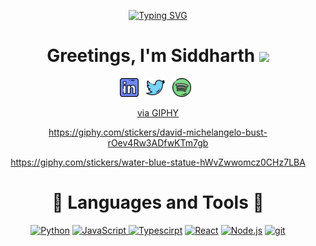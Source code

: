 <p align="center">
<a href="https://git.io/typing-svg"><img src="https://readme-typing-svg.demolab.com?font=Source+Code+Pro&pause=1000&color=1AF72E&random=false&width=600&lines=crafting+code+like+a+maestro+orchestrates+music.;" alt="Typing SVG" /></a>
</p>

<div align="center">
   <h1>Greetings, I'm Siddharth <img src="https://media.giphy.com/media/hvRJCLFzcasrR4ia7z/giphy.gif" width="25px">
 </h1>
</div>

<p align='center'>
<a href="linkedin.com/in/siddharth-juyal-a30920201/"><img height="30" src="https://raw.githubusercontent.com/8bithemant/8bithemant/master/linkedin.png?raw=true"></a>&nbsp;&nbsp;
<a href="https://twitter.com/siddharth_juyal"><img height="30" src="https://raw.githubusercontent.com/8bithemant/8bithemant/master/twitter.png?raw=true"></a>&nbsp;&nbsp;
<a href="https://open.spotify.com/user/or5hur93y7gyik9rmm9n453sv?si=a8e440ea3a21484a"><img height="30" src="https://raw.githubusercontent.com/8bithemant/8bithemant/master/spotify.png?raw=true"></a>&nbsp;&nbsp;
</p>

<div align="center">
 <p><a href="https://giphy.com/stickers/david-michelangelo-bust-rOev4Rw3ADfwKTm7gb">via GIPHY</a></p>

  https://giphy.com/stickers/david-michelangelo-bust-rOev4Rw3ADfwKTm7gb

  https://giphy.com/stickers/water-blue-statue-hWvZwwomcz0CHz7LBA
  
</div>

<div align="center">
   <h1>🔨 Languages and Tools 🔨
 </h1>
</div>

<div align='center'>
<a href="https://www.python.org" target="_blank"><img alt="Python" height ="42px" src="https://raw.githubusercontent.com/rahul-jha98/github_readme_icons/main/language_and_tools/square/python/python.svg"></a>
<a href="https://developer.mozilla.org/en-US/docs/Web/JavaScript" target="_blank"> <img alt="JavaScript" height ="42px"  src="https://raw.githubusercontent.com/rahul-jha98/github_readme_icons/main/language_and_tools/square/javascript/javascript.svg"> </a>
<a href="https://www.typescriptlang.org/" target="_blank"><img alt="Typescirpt" height ="42px" src="https://raw.githubusercontent.com/rahul-jha98/github_readme_icons/main/language_and_tools/square/typescript/typescript.svg"></a>
<a href="https://reactjs.org/" target="_blank"> <img alt="React" height ="42px" src="https://raw.githubusercontent.com/rahul-jha98/github_readme_icons/main/language_and_tools/square/react/react.svg"></a>
<a href="https://nodejs.org" target="_blank"><img alt="Node.js" height ="42px" src="https://raw.githubusercontent.com/rahul-jha98/github_readme_icons/main/language_and_tools/square/node/node.svg"></a>
<a href="https://git-scm.com/" target="_blank"> <img src="https://raw.githubusercontent.com/rahul-jha98/github_readme_icons/main/language_and_tools/square/git-scm/git-scm.svg" alt="git" height='42px'/> </a>
</div>

